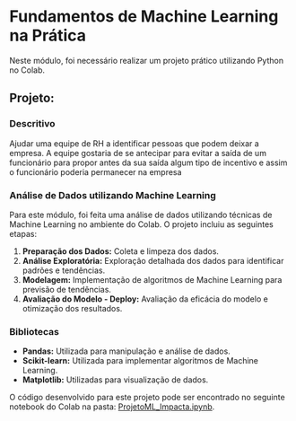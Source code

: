 # Fundamentos de Machine Learning na Prática

Neste módulo, foi necessário realizar um projeto prático utilizando Python no Colab.


## Projeto: 

### Descritivo
Ajudar uma equipe de RH a identificar pessoas que podem deixar a empresa. A equipe gostaria de se antecipar para evitar a saída de um funcionário para propor antes da sua saída algum tipo de incentivo e assim o funcionário poderia permanecer na empresa

### Análise de Dados utilizando Machine Learning

Para este módulo, foi feita uma análise de dados utilizando técnicas de Machine Learning no ambiente do Colab. O projeto incluiu as seguintes etapas:

1. **Preparação dos Dados:** Coleta e limpeza dos dados.
2. **Análise Exploratória:** Exploração detalhada dos dados para identificar padrões e tendências.
3. **Modelagem:** Implementação de algoritmos de Machine Learning para previsão de tendências.
4. **Avaliação do Modelo - Deploy:** Avaliação da eficácia do modelo e otimização dos resultados.

### Bibliotecas

- **Pandas:** Utilizada para manipulação e análise de dados.
- **Scikit-learn:** Utilizada para implementar algoritmos de Machine Learning.
- **Matplotlib:** Utilizadas para visualização de dados.

O código desenvolvido para este projeto pode ser encontrado no seguinte notebook do Colab na pasta: [ProjetoML_Impacta.ipynb](ProjetoML_Impacta.ipynb).
